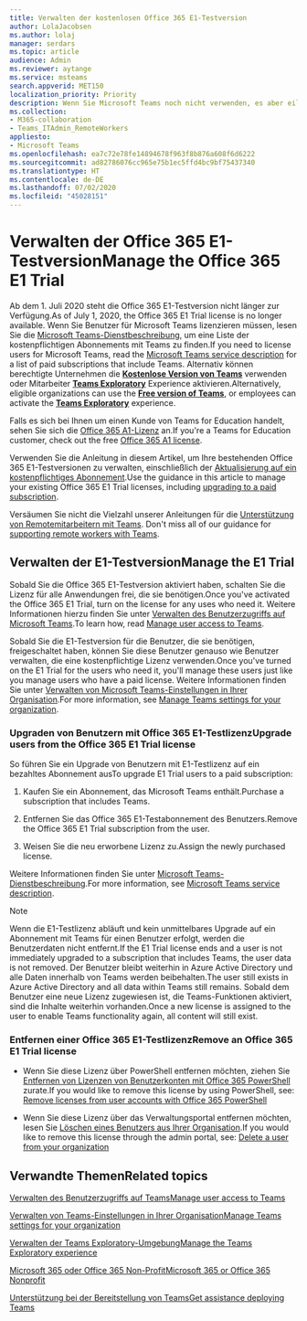 ```yaml
---
title: Verwalten der kostenlosen Office 365 E1-Testversion
author: LolaJacobsen
ms.author: lolaj
manager: serdars
ms.topic: article
audience: Admin
ms.reviewer: aytange
ms.service: msteams
search.appverid: MET150
localization_priority: Priority
description: Wenn Sie Microsoft Teams noch nicht verwenden, es aber eilig benötigen, stellen Sie Ihren Benutzern, die als Reaktion auf den Ausbruch von COVID-19 (Coronavirus) remote oder von zu Hause aus arbeiten müssen (WFH), die Office 365 E1-Testversion bereit.
ms.collection:
- M365-collaboration
- Teams_ITAdmin_RemoteWorkers
appliesto:
- Microsoft Teams
ms.openlocfilehash: ea7c72e78fe14894678f963f8b876a608f6d6222
ms.sourcegitcommit: ad82786076cc965e75b1ec5ffd4bc9bf75437340
ms.translationtype: HT
ms.contentlocale: de-DE
ms.lasthandoff: 07/02/2020
ms.locfileid: "45028151"
---
```

<a name="manage-the-office-365-e1-trial"></a><span data-ttu-id="5b9aa-103">Verwalten der Office 365 E1-Testversion</span><span class="sxs-lookup"><span data-stu-id="5b9aa-103">Manage the Office 365 E1 Trial</span></span>
==============================

<span data-ttu-id="5b9aa-104">Ab dem 1. Juli 2020 steht die Office 365 E1-Testversion nicht länger zur Verfügung.</span><span class="sxs-lookup"><span data-stu-id="5b9aa-104">As of July 1, 2020, the Office 365 E1 Trial license is no longer available.</span></span> <span data-ttu-id="5b9aa-105">Wenn Sie Benutzer für Microsoft Teams lizenzieren müssen, lesen Sie die [Microsoft Teams-Dienstbeschreibung](https://docs.microsoft.com/office365/servicedescriptions/teams-service-description), um eine Liste der kostenpflichtigen Abonnements mit Teams zu finden.</span><span class="sxs-lookup"><span data-stu-id="5b9aa-105">If you need to license users for Microsoft Teams, read the [Microsoft Teams service description](https://docs.microsoft.com/office365/servicedescriptions/teams-service-description) for a list of paid subscriptions that include Teams.</span></span> <span data-ttu-id="5b9aa-106">Alternativ können berechtigte Unternehmen die **[Kostenlose Version von Teams](https://support.office.com/article/Welcome-to-Microsoft-Teams-free-6d79a648-6913-4696-9237-ed13de64ae3c)** verwenden oder Mitarbeiter **[Teams Exploratory](teams-exploratory.md)** Experience aktivieren.</span><span class="sxs-lookup"><span data-stu-id="5b9aa-106">Alternatively, eligible organizations can use the **[Free version of Teams](https://support.office.com/article/Welcome-to-Microsoft-Teams-free-6d79a648-6913-4696-9237-ed13de64ae3c)**, or employees can activate the **[Teams Exploratory](teams-exploratory.md)** experience.</span></span>


<span data-ttu-id="5b9aa-107">Falls es sich bei Ihnen um einen Kunde von Teams for Education handelt, sehen Sie sich die [Office 365 A1-Lizenz](teams-edu-licensing.md) an.</span><span class="sxs-lookup"><span data-stu-id="5b9aa-107">If you're a Teams for Education customer, check out the free [Office 365 A1 license](teams-edu-licensing.md).</span></span>

<span data-ttu-id="5b9aa-108">Verwenden Sie die Anleitung in diesem Artikel, um Ihre bestehenden Office 365 E1-Testversionen zu verwalten, einschließlich der [Aktualisierung auf ein kostenpflichtiges Abonnement](#upgrade-users-from-the-office-365-e1-trial-license).</span><span class="sxs-lookup"><span data-stu-id="5b9aa-108">Use the guidance in this article to manage your existing Office 365 E1 Trial licenses, including [upgrading to a paid subscription](#upgrade-users-from-the-office-365-e1-trial-license).</span></span>

<span data-ttu-id="5b9aa-109">Versäumen Sie nicht die Vielzahl unserer Anleitungen für die [Unterstützung von Remotemitarbeitern mit Teams](support-remote-work-with-teams.md). </span><span class="sxs-lookup"><span data-stu-id="5b9aa-109">Don't miss all of our guidance for [supporting remote workers with Teams](support-remote-work-with-teams.md).</span></span>

## <a name="manage-the-e1-trial"></a><span data-ttu-id="5b9aa-110">Verwalten der E1-Testversion</span><span class="sxs-lookup"><span data-stu-id="5b9aa-110">Manage the E1 Trial</span></span>

<span data-ttu-id="5b9aa-111">Sobald Sie die Office 365 E1-Testversion aktiviert haben, schalten Sie die Lizenz für alle Anwendungen frei, die sie benötigen.</span><span class="sxs-lookup"><span data-stu-id="5b9aa-111">Once you've activated the Office 365 E1 Trial, turn on the license for any uses who need it.</span></span> <span data-ttu-id="5b9aa-112">Weitere Informationen hierzu finden Sie unter [Verwalten des Benutzerzugriffs auf Microsoft Teams](user-access.md).</span><span class="sxs-lookup"><span data-stu-id="5b9aa-112">To learn how, read [Manage user access to Teams](user-access.md).</span></span>


<span data-ttu-id="5b9aa-113">Sobald Sie die E1-Testversion für die Benutzer, die sie benötigen, freigeschaltet haben, können Sie diese Benutzer genauso wie Benutzer verwalten, die eine kostenpflichtige Lizenz verwenden.</span><span class="sxs-lookup"><span data-stu-id="5b9aa-113">Once you've turned on the E1 Trial for the users who need it, you'll manage these users just like you manage users who have a paid license.</span></span> <span data-ttu-id="5b9aa-114">Weitere Informationen finden Sie unter [Verwalten von Microsoft Teams-Einstellungen in Ihrer Organisation](enable-features-office-365.md).</span><span class="sxs-lookup"><span data-stu-id="5b9aa-114">For more information, see [Manage Teams settings for your organization](enable-features-office-365.md).</span></span>



### <a name="upgrade-users-from-the-office-365-e1-trial-license"></a><span data-ttu-id="5b9aa-115">Upgraden von Benutzern mit Office 365 E1-Testlizenz</span><span class="sxs-lookup"><span data-stu-id="5b9aa-115">Upgrade users from the Office 365 E1 Trial license</span></span>

<span data-ttu-id="5b9aa-116">So führen Sie ein Upgrade von Benutzern mit E1-Testlizenz auf ein bezahltes Abonnement aus</span><span class="sxs-lookup"><span data-stu-id="5b9aa-116">To upgrade E1 Trial users to a paid subscription:</span></span>

1. <span data-ttu-id="5b9aa-117">Kaufen Sie ein Abonnement, das Microsoft Teams enthält.</span><span class="sxs-lookup"><span data-stu-id="5b9aa-117">Purchase a subscription that includes Teams.</span></span>

2. <span data-ttu-id="5b9aa-118">Entfernen Sie das Office 365 E1-Testabonnement des Benutzers.</span><span class="sxs-lookup"><span data-stu-id="5b9aa-118">Remove the Office 365 E1 Trial subscription from the user.</span></span>

3. <span data-ttu-id="5b9aa-119">Weisen Sie die neu erworbene Lizenz zu.</span><span class="sxs-lookup"><span data-stu-id="5b9aa-119">Assign the newly purchased license.</span></span>

<span data-ttu-id="5b9aa-120">Weitere Informationen finden Sie unter [Microsoft Teams-Dienstbeschreibung](https://docs.microsoft.com/office365/servicedescriptions/teams-service-description).</span><span class="sxs-lookup"><span data-stu-id="5b9aa-120">For more information, see [Microsoft Teams service description](https://docs.microsoft.com/office365/servicedescriptions/teams-service-description).</span></span>

> [!NOTE]
> <span data-ttu-id="5b9aa-121">Wenn die E1-Testlizenz abläuft und kein unmittelbares Upgrade auf ein Abonnement mit Teams für einen Benutzer erfolgt, werden die Benutzerdaten nicht entfernt.</span><span class="sxs-lookup"><span data-stu-id="5b9aa-121">If the E1 Trial license ends and a user is not immediately upgraded to a subscription that includes Teams, the user data is not removed.</span></span> <span data-ttu-id="5b9aa-122">Der Benutzer bleibt weiterhin in Azure Active Directory und alle Daten innerhalb von Teams werden beibehalten.</span><span class="sxs-lookup"><span data-stu-id="5b9aa-122">The user still exists in Azure Active Directory and all data within Teams still remains.</span></span> <span data-ttu-id="5b9aa-123">Sobald dem Benutzer eine neue Lizenz zugewiesen ist, die Teams-Funktionen aktiviert, sind die Inhalte weiterhin vorhanden.</span><span class="sxs-lookup"><span data-stu-id="5b9aa-123">Once a new license is assigned to the user to enable Teams functionality again, all content will still exist.</span></span> 

### <a name="remove-an-office-365-e1-trial-license"></a><span data-ttu-id="5b9aa-124">Entfernen einer Office 365 E1-Testlizenz</span><span class="sxs-lookup"><span data-stu-id="5b9aa-124">Remove an Office 365 E1 Trial license</span></span>

- <span data-ttu-id="5b9aa-125">Wenn Sie diese Lizenz über PowerShell entfernen möchten, ziehen Sie [Entfernen von Lizenzen von Benutzerkonten mit Office 365 PowerShell](https://docs.microsoft.com/office365/enterprise/powershell/remove-licenses-from-user-accounts-with-office-365-powershell) zurate.</span><span class="sxs-lookup"><span data-stu-id="5b9aa-125">If you would like to remove this license by using PowerShell, see: [Remove licenses from user accounts with Office 365 PowerShell](https://docs.microsoft.com/office365/enterprise/powershell/remove-licenses-from-user-accounts-with-office-365-powershell)</span></span>

- <span data-ttu-id="5b9aa-126">Wenn Sie diese Lizenz über das Verwaltungsportal entfernen möchten, lesen Sie [Löschen eines Benutzers aus Ihrer Organisation](https://docs.microsoft.com/microsoft-365/admin/add-users/delete-a-user).</span><span class="sxs-lookup"><span data-stu-id="5b9aa-126">If you would like to remove this license through the admin portal, see: [Delete a user from your organization](https://docs.microsoft.com/microsoft-365/admin/add-users/delete-a-user)</span></span>

## <a name="related-topics"></a><span data-ttu-id="5b9aa-127">Verwandte Themen</span><span class="sxs-lookup"><span data-stu-id="5b9aa-127">Related topics</span></span>

[<span data-ttu-id="5b9aa-128">Verwalten des Benutzerzugriffs auf Teams</span><span class="sxs-lookup"><span data-stu-id="5b9aa-128">Manage user access to Teams</span></span>](user-access.md)

[<span data-ttu-id="5b9aa-129">Verwalten von Teams-Einstellungen in Ihrer Organisation</span><span class="sxs-lookup"><span data-stu-id="5b9aa-129">Manage Teams settings for your organization</span></span>](enable-features-office-365.md)

[<span data-ttu-id="5b9aa-130">Verwalten der Teams Exploratory-Umgebung</span><span class="sxs-lookup"><span data-stu-id="5b9aa-130">Manage the Teams Exploratory experience</span></span>](teams-exploratory.md)

[<span data-ttu-id="5b9aa-131">Microsoft 365 oder Office 365 Non-Profit</span><span class="sxs-lookup"><span data-stu-id="5b9aa-131">Microsoft 365 or Office 365 Nonprofit</span></span>](https://www.microsoft.com/microsoft-365/nonprofit/office-365-nonprofit)

[<span data-ttu-id="5b9aa-132">Unterstützung bei der Bereitstellung von Teams</span><span class="sxs-lookup"><span data-stu-id="5b9aa-132">Get assistance deploying Teams</span></span>](https://go.microsoft.com/fwlink/?linkid=780698)

